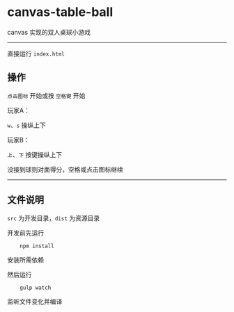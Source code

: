 # canvas-table-ball

canvas 实现的双人桌球小游戏

---

直接运行 `index.html`

## 操作

`点击图标` 开始或按 `空格键` 开始

玩家A：

`w`、`s` 操纵上下

玩家B：

`上`、`下` 按键操纵上下

没接到球则对面得分，空格或点击图标继续

---

## 文件说明

`src` 为开发目录，`dist` 为资源目录

开发前先运行

```
	npm install
```

安装所需依赖

然后运行

```
	gulp watch
```

监听文件变化并编译
